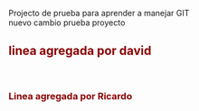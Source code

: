 Projecto de prueba para aprender a manejar GIT
<br />
nuevo cambio prueba proyecto
<br />
<h2 style="color:darkred">linea agregada por david</h2>
<br />
<h3 style="color:darkred;font-weight:700">Linea agregada por Ricardo</h3>

